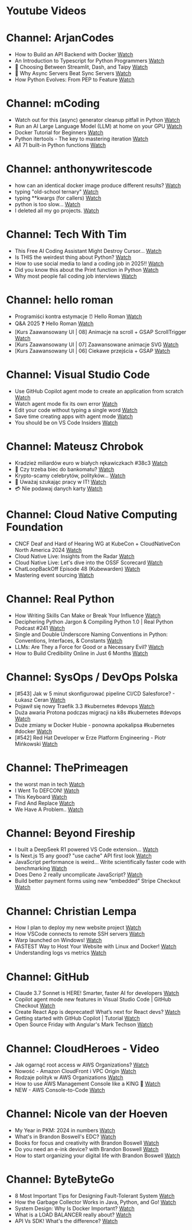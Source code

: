 
Youtube Videos
==============

# Channel: ArjanCodes
  
 - How to Build an API Backend with Docker  [Watch](https://youtu.be/xhfxNXsJXGI)  
 - An Introduction to Typescript for Python Programmers  [Watch](https://youtu.be/kBVZgCrdVCw)  
 - 🤔 Choosing Between Streamlit, Dash, and Taipy  [Watch](https://youtu.be/vhE-kur_Dc4)  
 - 🔁 Why Async Servers Beat Sync Servers  [Watch](https://youtu.be/-qgfkLmx0WM)  
 - How Python Evolves: From PEP to Feature  [Watch](https://youtu.be/TzpOdpdX7pE)
# Channel: mCoding
  
 - Watch out for this (async) generator cleanup pitfall in Python  [Watch](https://youtu.be/N56Jrqc7SBk)  
 - Run an AI Large Language Model (LLM) at home on your GPU  [Watch](https://youtu.be/RejIVgfER-4)  
 - Docker Tutorial for Beginners  [Watch](https://youtu.be/b0HMimUb4f0)  
 - Python itertools - The key to mastering iteration  [Watch](https://youtu.be/1p7xa_BHYDs)  
 - All 71 built-in Python functions  [Watch](https://youtu.be/7Qu_KXc7xSI)
# Channel: anthonywritescode
  
 - how can an identical docker image produce different results?  [Watch](https://youtu.be/CBbgmRAg0VM)  
 - typing "old-school ternary"  [Watch](https://youtu.be/BeKdKpw5StU)  
 - typing **kwargs (for callers)  [Watch](https://youtu.be/Nb2mIrfUHNw)  
 - python is too slow...  [Watch](https://youtu.be/FFoeU3t-N4c)  
 - I deleted all my go projects.  [Watch](https://youtu.be/xuv9A7CJF54)
# Channel: Tech With Tim
  
 - This Free AI Coding Assistant Might Destroy Cursor...  [Watch](https://youtu.be/RzupEPRF6As)  
 - Is THIS the weirdest thing about Python?  [Watch](https://youtu.be/0LzK2ujam9o)  
 - How to use social media to land a coding job in 2025!!  [Watch](https://youtu.be/AxVr1ZXluFM)  
 - Did you know this about the Print function in Python  [Watch](https://youtu.be/gjrYcOYYP2E)  
 - Why most people fail coding job interviews  [Watch](https://youtu.be/lH0JZewtihM)
# Channel: hello roman
  
 - Programiści kontra estymacje ⏰  Hello Roman  [Watch](https://youtu.be/QkJ8WzgHPuk)  
 - Q&A 2025 ❓ Hello Roman  [Watch](https://youtu.be/8aCN2-puJpM)  
 - [Kurs Zaawansowany UI | 08] Animacje na scroll + GSAP ScrollTrigger  [Watch](https://youtu.be/srkezHzMCPU)  
 - [Kurs Zaawansowany UI | 07] Zaawansowane animacje SVG  [Watch](https://youtu.be/Jbwut40SnAY)  
 - [Kurs Zaawansowany UI | 06] Ciekawe przejścia + GSAP  [Watch](https://youtu.be/7rtNmrVIxA8)
# Channel: Visual Studio Code
  
 - Use GitHub Copilot agent mode to create an application from scratch  [Watch](https://youtu.be/sYepbevm8TY)  
 - Watch agent mode fix its own error  [Watch](https://youtu.be/V07AxFKFQuY)  
 - Edit your code without typing a single word  [Watch](https://youtu.be/91BGVx5Z0Yg)  
 - Save time creating apps with agent mode  [Watch](https://youtu.be/0DeLlagOZ9M)  
 - You should be on VS Code Insiders  [Watch](https://youtu.be/Jlr8FhBitNw)
# Channel: Mateusz Chrobok
  
 - Kradzież miliardów euro w białych rękawiczkach #38c3  [Watch](https://youtu.be/amZ4R6DtJT0)  
 - 💸 Czy trzeba biec do bankomatu?  [Watch](https://youtu.be/EI0Z9IjwtLw)  
 - Krypto-scamy celebrytów, polityków…  [Watch](https://youtu.be/o5ifKmdyeNI)  
 - 👺 Uważaj szukając pracy w IT!  [Watch](https://youtu.be/t0CAfOBkae8)  
 - 💳 Nie podawaj danych karty  [Watch](https://youtu.be/TAI15StZ3m0)
# Channel: Cloud Native Computing Foundation
  
 - CNCF Deaf and Hard of Hearing WG at KubeCon + CloudNativeCon North America 2024  [Watch](https://youtu.be/bY8bb_SkDxQ)  
 - Cloud Native Live: Insights from the Radar  [Watch](https://youtu.be/Sxnqk6EoB-s)  
 - Cloud Native Live: Let's dive into the OSSF Scorecard  [Watch](https://youtu.be/UCpPwmiLmtI)  
 - ChatLoopBackOff Episode 48 (Kubewarden)  [Watch](https://youtu.be/46VGMAH_8jY)  
 - Mastering event sourcing  [Watch](https://youtu.be/53MW-lk3vdM)
# Channel: Real Python
  
 - How Writing Skills Can Make or Break Your Influence  [Watch](https://youtu.be/5JIpF_HQEQ0)  
 - Deciphering Python Jargon & Compiling Python 1.0 | Real Python Podcast #241  [Watch](https://youtu.be/nfJclVoFfTU)  
 - Single and Double Underscore Naming Conventions in Python: Conventions, Interfaces, & Constants  [Watch](https://youtu.be/qBcXvqQKoO8)  
 - LLMs: Are They a Force for Good or a Necessary Evil?  [Watch](https://youtu.be/1W-xIkPbCSY)  
 - How to Build Credibility Online in Just 6 Months  [Watch](https://youtu.be/XCsQjlOLqjY)
# Channel: SysOps / DevOps Polska
  
 - [#543] Jak w 5 minut skonfigurować pipeline CI/CD Salesforce? - Łukasz Ceran  [Watch](https://youtu.be/GdeOvuAZKQc)  
 - Pojawił się nowy Traefik 3.3 #kubernetes #devops  [Watch](https://youtu.be/xIGf4Yzo3js)  
 - Duża awaria Protona podczas migracji na k8s #kubernetes #devops  [Watch](https://youtu.be/F1RIfPgss_A)  
 - Duże zmiany w Docker Hubie - ponowna apokalipsa #kubernetes #docker  [Watch](https://youtu.be/GiAhlZ-7iW4)  
 - [#542] Red Hat Developer w Erze Platform Engineering - Piotr Mińkowski  [Watch](https://youtu.be/5mcnV60ckPg)
# Channel: ThePrimeagen
  
 - the worst man in tech  [Watch](https://youtu.be/A_XGsAl-LqY)  
 - I Went To DEFCON!  [Watch](https://youtu.be/GwcFxTuMYmU)  
 - This Keyboard  [Watch](https://youtu.be/dhuX9t2j5Hc)  
 - Find And Replace  [Watch](https://youtu.be/v2a6Nv7RSd0)  
 - We Have A Problem..  [Watch](https://youtu.be/1-0r90bm6CE)
# Channel: Beyond Fireship
  
 - I built a DeepSeek R1 powered VS Code extension…  [Watch](https://youtu.be/clJCDHml2cA)  
 - Is Next.js 15 any good? "use cache" API first look  [Watch](https://youtu.be/xWkozeculPo)  
 - JavaScript performance is weird... Write scientifically faster code with benchmarking  [Watch](https://youtu.be/_pWA4rbzvIg)  
 - Does Deno 2 really uncomplicate JavaScript?  [Watch](https://youtu.be/8IHhvkaVqVE)  
 - Build better payment forms using new “embedded” Stripe Checkout  [Watch](https://youtu.be/7WFXl4-aCxs)
# Channel: Christian Lempa
  
 - How I plan to deploy my new website project  [Watch](https://youtu.be/lko6dWFzJvU)  
 - How VSCode connects to remote SSH servers  [Watch](https://youtu.be/-5nCZ1b00O8)  
 - Warp launched on Windows!  [Watch](https://youtu.be/ZscU3G_xL-E)  
 - FASTEST Way to Host Your Website with Linux and Docker!  [Watch](https://youtu.be/gJxhx5wEAzA)  
 - Understanding logs vs metrics  [Watch](https://youtu.be/zzK8B0MhUho)
# Channel: GitHub
  
 - Claude 3.7 Sonnet is HERE! Smarter, faster AI for developers  [Watch](https://youtu.be/nFtkDmRX_ZU)  
 - Copilot agent mode new features in Visual Studio Code | GitHub Checkout  [Watch](https://youtu.be/aKx5I0Mrr9g)  
 - Create React App is deprecated! What’s next for React devs?  [Watch](https://youtu.be/f31Lz-rrKTY)  
 - Getting started with GitHub Copilot | Tutorial  [Watch](https://youtu.be/n0NlxUyA7FI)  
 - Open Source Friday with Angular's Mark Techson  [Watch](https://youtu.be/SzBC6_JVr6g)
# Channel: CloudHeroes - Video
  
 - Jak ogarnąć root access w AWS Organizations?  [Watch](https://youtu.be/q5Lyj7RYxBk)  
 - Nowość - Amazon CloudFront i VPC Origin  [Watch](https://youtu.be/QEpjk36AEIA)  
 - Rodzaje polityk w AWS Organizations  [Watch](https://youtu.be/IuSgrk7LA_4)  
 - How to use AWS Management Console like a KING 👑  [Watch](https://youtu.be/Ki3U10-tC7U)  
 - NEW - AWS Console-to-Code  [Watch](https://youtu.be/_usWUKodGy8)
# Channel: Nicole van der Hoeven
  
 - My Year in PKM: 2024 in numbers  [Watch](https://youtu.be/NxCZ8GaM-Vw)  
 - What's in Brandon Boswell's EDC?  [Watch](https://youtu.be/Noswl0jCA4k)  
 - Books for focus and creativity with Brandon Boswell  [Watch](https://youtu.be/Ugc4U8Rx7RM)  
 - Do you need an e-ink device? with Brandon Boswell  [Watch](https://youtu.be/uUKPV6mWMFM)  
 - How to start organizing your digital life with Brandon Boswell  [Watch](https://youtu.be/Ykhyw3T3ICU)
# Channel: ByteByteGo
  
 - 8 Most Important Tips for Designing Fault-Tolerant System  [Watch](https://youtu.be/3Lis4w4_bBc)  
 - How the Garbage Collector Works in Java, Python, and Go!  [Watch](https://youtu.be/3Kqal7QaCCM)  
 - System Design: Why Is Docker Important?  [Watch](https://youtu.be/QEzbZKtLi-g)  
 - What is a LOAD BALANCER really about?  [Watch](https://youtu.be/LQuuoHTyYz8)  
 - API Vs SDK! What's the difference?  [Watch](https://youtu.be/GhX8sNyFo5w)